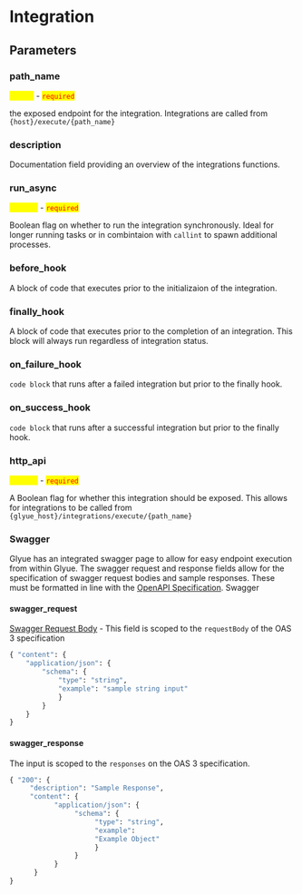 # Integration

## Parameters

### path\_name

<mark style="color:yellow;">`string`</mark> - <mark style="color:red;">`required`</mark>

the exposed endpoint for the integration. Integrations are called from `{host}/execute/{path_name}`

### description

Documentation field providing an overview of the integrations functions.

### run\_async

<mark style="color:yellow;">`boolean`</mark> - <mark style="color:red;">`required`</mark>

Boolean flag on whether to run the integration synchronously. Ideal for longer running tasks or in combintaion with `callint` to spawn additional processes.

### before\_hook

A block of code that executes prior to the initializaion of the integration.

### finally\_hook

A block of code that executes prior to the completion of an integration. This block will always run regardless of integration status.

### on\_failure\_hook

`code block` that runs after a failed integration but prior to the finally hook.

### on\_success\_hook

`code block` that runs after a successful integration but prior to the finally hook.

### http\_api

<mark style="color:yellow;">`boolean`</mark> - <mark style="color:red;">`required`</mark>

A Boolean flag for whether this integration should be exposed. This allows for integrations to be called from `{glyue_host}/integrations/execute/{path_name}`

### Swagger

Glyue has an integrated swagger page to allow for easy endpoint execution from within Glyue. The swagger request and response fields allow for the specification of swagger request bodies and sample responses. These must be formatted in line with the [OpenAPI Specification](https://spec.openapis.org/oas/v3.1.0). Swagger

#### swagger\_request

[Swagger Request Body](https://swagger.io/docs/specification/describing-request-body/) - This field is scoped to the `requestBody` of the OAS 3 specification

```python
{ "content": {
    "application/json": {
        "schema": {
            "type": "string", 
            "example": "sample string input" 
            } 
        } 
    } 
}
```

#### swagger\_response

The input is scoped to the `responses` on the OAS 3 specification.

```python
{ "200": {
     "description": "Sample Response", 
     "content": { 
           "application/json": { 
                "schema": {
                     "type": "string", 
                     "example": 
                     "Example Object" 
                     }
                }
           }
      } 
}
```
